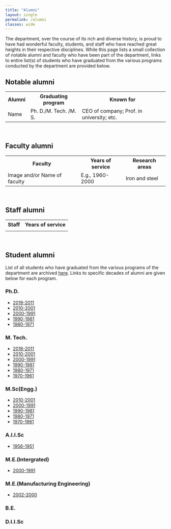 ```yaml
---
title: "Alumni"
layout: single
permalink: /alumni
classes: wide
---
```

<p>
The department, over the course of its rich and diverse history, is proud to have had wonderful faculty, students, and staff who have reached great heights in their respective disciplines. While this page lists a small collection of notable alumni and faculty who have been part of the department, links to entire list(s) of students who have graduated from the various programs conducted by the department are provided below. 
</p>

## Notable alumni
<table>
<tbody>
<tr>
<th>Alumni</th>
<th>Graduating program</th>
<th>Known for</th>
</tr>
<tr>
<td>Name</td>
<td>Ph. D./M. Tech. /M. S. </td>
<td>CEO of company; Prof. in university; etc.</td>
</tr>
</tbody>
</table>
<br>

## Faculty alumni
<table>
<tbody>
<tr>
<th>Faculty</th>
<th>Years of service</th>
<th>Research areas</th>
</tr>
<tr>
<td>Image and/or Name of faculty</td>
<td>E.g., 1960-2000</td>
<td>Iron and steel</td>
</tr>
</tbody>
</table>
<br>

## Staff alumni
<table>
<tbody>
<tr>
<th>Staff</th>
<th>Years of service</th>
</tr>
<tr>
<td></td>
<td></td>
</tr>
</tbody>
</table>
<br>

## Student alumni
List of all students who have graduated from the various programs of the department are archived <a href="{{ site.baseurl }}/alumni-archive">here</a>. Links to specific decades of alumni are given below for each program.

### Ph.D.
<ul>
<li><a href="{{ site.baseurl }}/alumni-archive#2019-2010">2019-2011</a></li>
<li><a href="{{ site.baseurl }}/alumni-archive#2009-2000">2010-2001</a></li>
<li><a href="{{ site.baseurl }}/alumni-archive#1999-1990">2000-1991</a></li>
<li><a href="{{ site.baseurl }}/alumni-archive#1989-1980">1990-1981</a></li>
<li><a href="{{ site.baseurl }}/alumni-archive#1979-1971">1980-1971</a></li>
</ul>

### M. Tech.
<ul>
<li><a href="{{ site.baseurl }}/alumni-archive#2018-2011-1">2018-2011</a></li>
<li><a href="{{ site.baseurl }}/alumni-archive#2010-2001-1">2010-2001</a></li>
<li><a href="{{ site.baseurl }}/alumni-archive#2000-1991-1">2000-1991</a></li>
<li><a href="{{ site.baseurl }}/alumni-archive#1990-1981-1">1990-1981</a></li>
<li><a href="{{ site.baseurl }}/alumni-archive#1980-1971-1">1980-1971</a></li>
<li><a href="{{ site.baseurl }}/alumni-archive#1970-1961-1">1970-1961</a></li>
</ul>

### M.Sc(Engg.)
<ul>
<li><a href="{{ site.baseurl }}/alumni-archive#2010-2001-2">2010-2001</a></li>
<li><a href="{{ site.baseurl }}/alumni-archive#2000-1991-2">2000-1991</a></li>
<li><a href="{{ site.baseurl }}/alumni-archive#1990-1981-2">1990-1981</a></li>
<li><a href="{{ site.baseurl }}/alumni-archive#1980-1971-2">1980-1971</a></li>
<li><a href="{{ site.baseurl }}/alumni-archive#1970-1961-2">1970-1961</a></li>
</ul>

### A.I.I.Sc
<ul>
<li><a href="{{ site.baseurl }}/alumni-archive#1956-1951-3">1956-1951</a></li>
</ul>

### M.E.(Intergrated)
<ul>
<li><a href="{{ site.baseurl }}/alumni-archive#2000-1991-4">2000-1991</a></li>
</ul>

### M.E.(Manufacturing Engineering)
<ul>
<li><a href="{{ site.baseurl }}/alumni-archive#2002-2000-5">2002-2000</a></li>
</ul>

### B.E.

### D.I.I.Sc